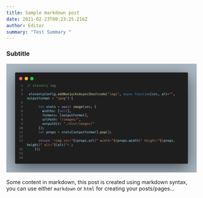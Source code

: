 ```yaml
---
title: Sample markdown post
date: 2021-02-23T00:23:25.216Z
author: Editor
summary: "Test Summary "
---
```

### Subtitle



![](/src/images/11ty-images.png)

Some content in markdown, this post is created using markdown syntax, you can use either `markdown` or `html` for creating your posts/pages...